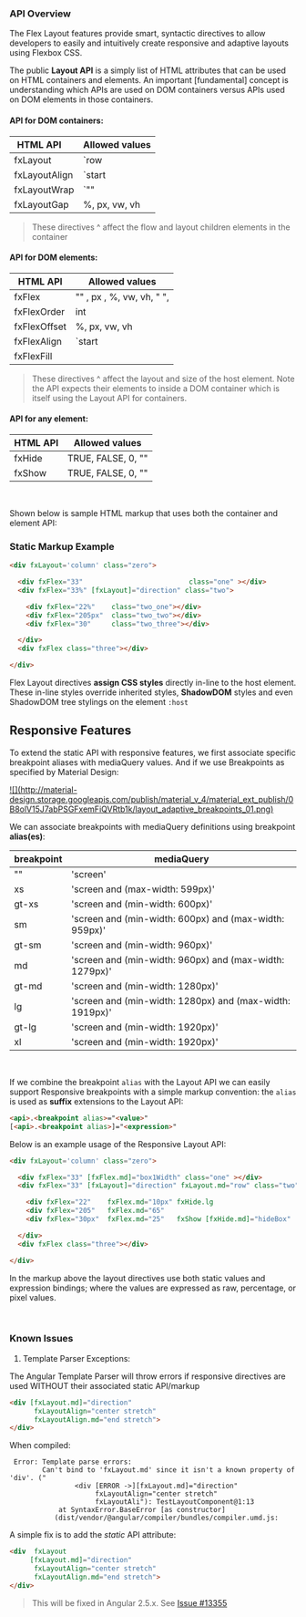 ### API Overview

The Flex Layout features provide smart, syntactic directives to allow developers to easily and intuitively create responsive and adaptive layouts using Flexbox CSS. 

The public **Layout API** is a simply list of HTML attributes that can be used on HTML containers and elements.
An important [fundamental] concept is understanding which APIs are used on DOM containers versus APIs used on DOM elements in those containers.  

#### API for DOM containers:  

| HTML API &nbsp;&nbsp;&nbsp;    | Allowed values                                                          |
|--------------------|-------------------------------------------------------------------------|
|  fxLayout         | `row | column | row-reverse | column-reverse`                           |                  
|  fxLayoutAlign   | `start|center|end|space-around|space-between` `start|center|end|stretch`|                   
|  fxLayoutWrap    | `"" | wrap | none | nowrap | reverse`                                   |                   
|  fxLayoutGap     | %, px, vw, vh                                                           |     

> These directives ^ affect the flow and layout children elements in the container

#### API for DOM elements:   

| HTML API    | Allowed values                                                                 |
|--------------------|-------------------------------------------------------------------------|
|  fxFlex           | "" , px , %, vw, vh, "<grow> <shrink> <basis>",                         |              
|  fxFlexOrder     | int                                                                     |                       
|  fxFlexOffset    | %, px, vw, vh                                                           |     
|  fxFlexAlign      | `start|baseline|center|end`                                             |                   
|  fxFlexFill       |                                                                         |

> These directives ^ affect the layout and size of the host element. Note the API expects their elements to inside a DOM container which is itself using the Layout API for containers.

#### API for any element: 

| HTML API    | Allowed values                                                                 |
|--------------------|-------------------------------------------------------------------------|
|  fxHide           | TRUE, FALSE, 0, ""                                                      |     
|  fxShow           | TRUE, FALSE, 0, ""                                                      |     


<br/>

Shown below is sample HTML markup that uses both the container and element API:


### Static Markup Example

```html
<div fxLayout='column' class="zero">

  <div fxFlex="33"                          class="one" ></div>
  <div fxFlex="33%" [fxLayout]="direction" class="two">

    <div fxFlex="22%"    class="two_one"></div>
    <div fxFlex="205px"  class="two_two"></div>
    <div fxFlex="30"     class="two_three"></div>

  </div>
  <div fxFlex class="three"></div>

</div>
```

Flex Layout directives **assign CSS styles** directly in-line to the host element. These in-line styles override inherited styles, **ShadowDOM** styles and even ShadowDOM tree stylings on the element  `:host`

## Responsive Features

To extend the static API with responsive features, we first associate specific breakpoint aliases with mediaQuery values. And if we use Breakpoints as specified by Material Design:

<a href="https://material.io/guidelines/layout/responsive-ui.html" target="_blank">
![](http://material-design.storage.googleapis.com/publish/material_v_4/material_ext_publish/0B8olV15J7abPSGFxemFiQVRtb1k/layout_adaptive_breakpoints_01.png)
</a>

<br/>

We can associate breakpoints with mediaQuery definitions using breakpoint **alias(es)**:

| breakpoint | mediaQuery |
|--------|--------|
| ""    | 'screen'                                                |
| xs    | 'screen and (max-width: 599px)'                         |
| gt-xs | 'screen and (min-width: 600px)'                         |
| sm    | 'screen and (min-width: 600px) and (max-width: 959px)'  |
| gt-sm | 'screen and (min-width: 960px)'                         |
| md    | 'screen and (min-width: 960px) and (max-width: 1279px)' |
| gt-md | 'screen and (min-width: 1280px)'                        |
| lg    | 'screen and (min-width: 1280px) and (max-width: 1919px)'|
| gt-lg | 'screen and (min-width: 1920px)'                        |
| xl    | 'screen and (min-width: 1920px)'                        |
<br/>

If we combine the breakpoint `alias` with the Layout API we can easily support Responsive breakpoints with a 
simple markup convention: the `alias` is used as **suffix** extensions to the Layout API:

```html
<api>.<breakpoint alias>="<value>"
[<api>.<breakpoint alias>]="<expression>"
```


Below is an example usage of the Responsive Layout API:

```html
<div fxLayout='column' class="zero">

  <div fxFlex="33" [fxFlex.md]="box1Width" class="one" ></div>
  <div fxFlex="33" [fxLayout]="direction" fxLayout.md="row" class="two">

    <div fxFlex="22"    fxFlex.md="10px" fxHide.lg                       class="two_one"></div>
    <div fxFlex="205"   fxFlex.md="65"                                    class="two_two"></div>
    <div fxFlex="30px"  fxFlex.md="25"   fxShow [fxHide.md]="hideBox"   class="two_three"></div>

  </div>
  <div fxFlex class="three"></div>

</div>
```

In the markup above the layout directives use both static values and expression bindings; where the values are expressed as raw, percentage, or pixel values.

<br/>


### Known Issues

1) Template Parser Exceptions:

The Angular Template Parser will throw errors if responsive directives are used WITHOUT their associated static API/markup 

```html
<div [fxLayout.md]="direction" 
      fxLayoutAlign="center stretch" 
      fxLayoutAlign.md="end stretch">
</div>
```

When compiled:

```terminal
 Error: Template parse errors:
        Can't bind to 'fxLayout.md' since it isn't a known property of 'div'. ("
                <div [ERROR ->][fxLayout.md]="direction" 
                     fxLayoutAlign="center stretch" 
                     fxLayoutAli"): TestLayoutComponent@1:13
            at SyntaxError.BaseError [as constructor] 
           (dist/vendor/@angular/compiler/bundles/compiler.umd.js:
```

A simple fix is to add the *static* API attribute:

```html
<div  fxLayout
     [fxLayout.md]="direction" 
      fxLayoutAlign="center stretch" 
      fxLayoutAlign.md="end stretch">
</div>
```

> This will be fixed in Angular 2.5.x. See [Issue #13355](https://github.com/angular/angular/issues/13355)